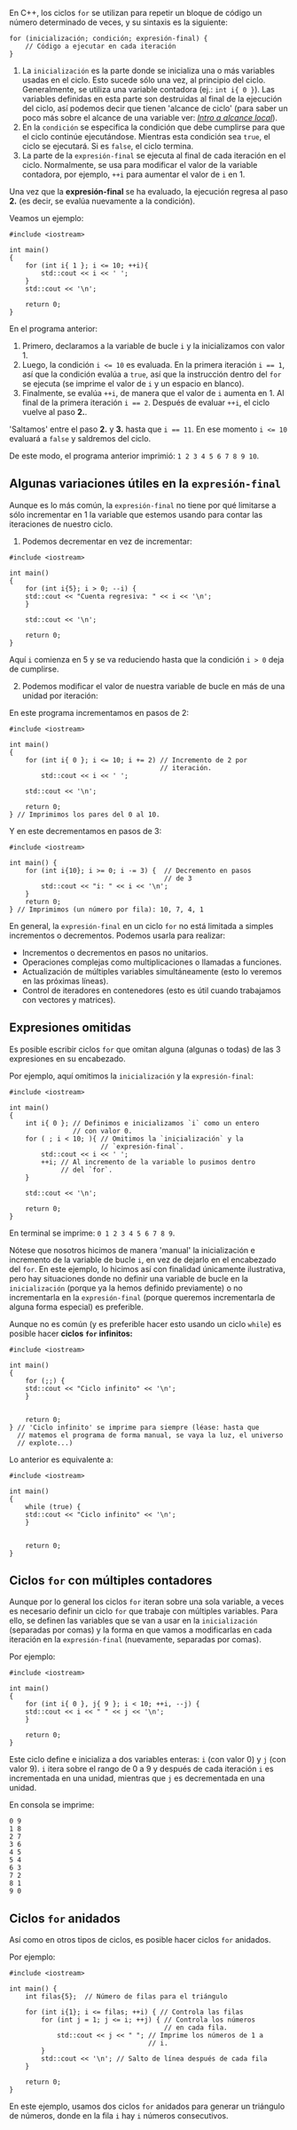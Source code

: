 En C++, los ciclos `for` se utilizan para repetir un bloque de código un número determinado de veces, y su sintaxis es la siguiente:
```
for (inicialización; condición; expresión-final) {
    // Código a ejecutar en cada iteración
}
```
1. La `inicialización` es la parte donde se inicializa una o más variables usadas en el ciclo. Esto sucede sólo una vez, al principio del ciclo. Generalmente, se utiliza una variable contadora (ej.: `int i{ 0 }`). Las variables definidas en esta parte son destruidas al final de la ejecución del ciclo, así podemos decir que tienen 'alcance de ciclo' (para saber un poco más sobre el alcance de una variable ver: [*Intro a alcance local*](../1.3_Funciones_basicas/3_Intro_a_alcance_local.md)).
2. En la `condición` se especifica la condición que debe cumplirse para que el ciclo continúe ejecutándose. Mientras esta condición sea `true`, el ciclo se ejecutará. Si es `false`, el ciclo termina.
3. La parte de la `expresión-final` se ejecuta al final de cada iteración en el ciclo. Normalmente, se usa para modificar el valor de la variable contadora, por ejemplo, `++i` para aumentar el valor de `i` en 1.

Una vez que la **expresión-final** se ha evaluado, la ejecución regresa al paso **2.** (es decir, se evalúa nuevamente a la condición).

Veamos un ejemplo:
```
#include <iostream>

int main()
{
    for (int i{ 1 }; i <= 10; ++i){
        std::cout << i << ' ';
    }
    std::cout << '\n';

    return 0;
}
```
En el programa anterior:
1. Primero, declaramos a la variable de bucle `i` y la inicializamos con valor 1.
2. Luego, la condición `i <= 10` es evaluada. En la primera iteración `i == 1`, así que la condición evalúa a `true`, así que la instrucción dentro del `for` se ejecuta (se imprime el valor de `i` y un espacio en blanco).
3. Finalmente, se evalúa `++i`, de manera que el valor de `i` aumenta en 1. Al final de la primera iteración `i == 2`. Después de evaluar `++i`, el ciclo vuelve al paso **2.**.

'Saltamos' entre el paso **2.** y **3.** hasta que `i == 11`. En ese momento `i <= 10` evaluará a `false` y saldremos del ciclo.

De este modo, el programa anterior imprimió: `1 2 3 4 5 6 7 8 9 10`.

## Algunas variaciones útiles en la `expresión-final`

Aunque es lo más común, la `expresión-final` no tiene por qué limitarse a sólo incrementar en 1 la variable que estemos usando para contar las iteraciones de nuestro ciclo.

1. Podemos decrementar en vez de incrementar:
```
#include <iostream>

int main()
{
    for (int i{5}; i > 0; --i) {
    std::cout << "Cuenta regresiva: " << i << '\n';
    }

    std::cout << '\n';

    return 0;
}
```
Aquí `i` comienza en 5 y se va reduciendo hasta que la condición `i > 0` deja de cumplirse.

2. Podemos modificar el valor de nuestra variable de bucle en más de una unidad por iteración:

En este programa incrementamos en pasos de 2:
```
#include <iostream>

int main()
{
    for (int i{ 0 }; i <= 10; i += 2) // Incremento de 2 por
                                      // iteración.
        std::cout << i << ' ';

    std::cout << '\n';

    return 0;
} // Imprimimos los pares del 0 al 10.
```

Y en este decrementamos en pasos de 3:
```
#include <iostream>

int main() {
    for (int i{10}; i >= 0; i -= 3) {  // Decremento en pasos 
                                       // de 3
        std::cout << "i: " << i << '\n';
    }
    return 0;
} // Imprimimos (un número por fila): 10, 7, 4, 1
```

En general, la `expresión-final` en un ciclo `for` no está limitada a simples incrementos o decrementos. Podemos usarla para realizar:
* Incrementos o decrementos en pasos no unitarios.
* Operaciones complejas como multiplicaciones o llamadas a funciones.
* Actualización de múltiples variables simultáneamente (esto lo veremos en las próximas líneas).
* Control de iteradores en contenedores (esto es útil cuando trabajamos con vectores y matrices).

## Expresiones omitidas

Es posible escribir ciclos `for` que omitan alguna (algunas o todas) de las 3 expresiones en su encabezado.

Por ejemplo, aquí omitimos la `inicialización` y la `expresión-final`:
```
#include <iostream>

int main()
{
    int i{ 0 }; // Definimos e inicializamos `i` como un entero
                // con valor 0.
    for ( ; i < 10; ){ // Omitimos la `inicialización` y la 
                       // `expresión-final`.
        std::cout << i << ' ';
        ++i; // Al incremento de la variable lo pusimos dentro
             // del `for`.
    }

    std::cout << '\n';

    return 0;
}
```
En terminal se imprime: `0 1 2 3 4 5 6 7 8 9`.

Nótese que nosotros hicimos de manera 'manual' la inicialización e incremento de la variable de bucle `i`, en vez de dejarlo en el encabezado del `for`. En este ejemplo, lo hicimos así con finalidad únicamente ilustrativa, pero hay situaciones donde no definir una variable de bucle en la `inicialización` (porque ya la hemos definido previamente) o no incrementarla en la `expresión-final` (porque queremos incrementarla de alguna forma especial) es preferible.

Aunque no es común (y es preferible hacer esto usando un ciclo `while`) es posible hacer **ciclos `for` infinitos:**
```
#include <iostream>

int main()
{
    for (;;) {
    std::cout << "Ciclo infinito" << '\n';
    }


    return 0;
} // 'Ciclo infinito' se imprime para siempre (léase: hasta que
  // matemos el programa de forma manual, se vaya la luz, el universo
  // explote...)
```
Lo anterior es equivalente a:
```
#include <iostream>

int main()
{
    while (true) {
    std::cout << "Ciclo infinito" << '\n';
    }


    return 0;
} 
```

## Ciclos `for` con múltiples contadores

Aunque por lo general los ciclos `for` iteran sobre una sola variable, a veces es necesario definir un ciclo `for` que trabaje con múltiples variables. Para ello, se definen las variables que se van a usar en la `inicialización` (separadas por comas) y la forma en que vamos a modificarlas en cada iteración en la `expresión-final` (nuevamente, separadas por comas). 

Por ejemplo:
```
#include <iostream>

int main()
{
    for (int i{ 0 }, j{ 9 }; i < 10; ++i, --j) {
    std::cout << i << " " << j << '\n';
    }

    return 0;
} 
```
Este ciclo define e inicializa a dos variables enteras: `i` (con valor 0) y `j` (con valor 9). `i` itera sobre el rango de 0 a 9 y después de cada iteración `i` es incrementada en una unidad, mientras que `j` es decrementada en una unidad.

En consola se imprime:
```
0 9
1 8
2 7
3 6
4 5
5 4
6 3
7 2
8 1
9 0
```

## Ciclos `for` anidados

Así como en otros tipos de ciclos, es posible hacer ciclos `for` anidados. 

Por ejemplo:
```
#include <iostream>

int main() {
    int filas{5};  // Número de filas para el triángulo

    for (int i{1}; i <= filas; ++i) { // Controla las filas
        for (int j = 1; j <= i; ++j) { // Controla los números 
                                       // en cada fila.
            std::cout << j << " "; // Imprime los números de 1 a 
                                   // i.
        }
        std::cout << '\n'; // Salto de línea después de cada fila
    }

    return 0;
}
```
En este ejemplo, usamos dos ciclos `for` anidados para generar un triángulo de números, donde en la fila `i` hay `i` números consecutivos.
